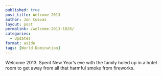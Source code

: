 ```yaml
---
published: true
post_title: Welcome 2013
author: Jon Cuevas
layout: post
permalink: /welcome-2013-1828/
categories:
  - Updates
format: aside
tags: [World Domination]
---
```

Welcome 2013. Spent New Year&#8217;s eve with the family holed up in a hotel room to get away from all that harmful smoke from fireworks.